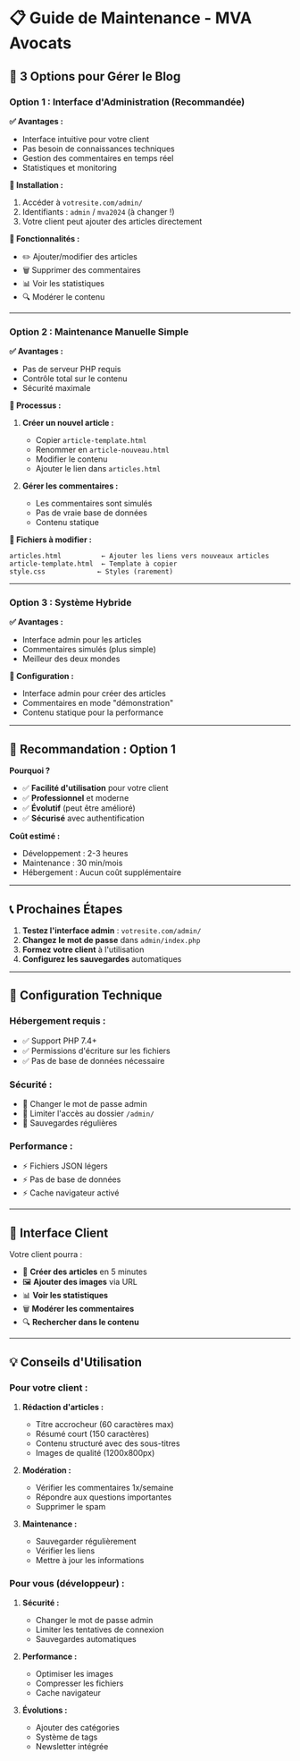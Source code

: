 # 📋 Guide de Maintenance - MVA Avocats

## 🎯 **3 Options pour Gérer le Blog**

### **Option 1 : Interface d'Administration (Recommandée)**
**✅ Avantages :**
- Interface intuitive pour votre client
- Pas besoin de connaissances techniques
- Gestion des commentaires en temps réel
- Statistiques et monitoring

**🔧 Installation :**
1. Accéder à `votresite.com/admin/`
2. Identifiants : `admin` / `mva2024` (à changer !)
3. Votre client peut ajouter des articles directement

**📱 Fonctionnalités :**
- ✏️ Ajouter/modifier des articles
- 🗑️ Supprimer des commentaires
- 📊 Voir les statistiques
- 🔍 Modérer le contenu

---

### **Option 2 : Maintenance Manuelle Simple**
**✅ Avantages :**
- Pas de serveur PHP requis
- Contrôle total sur le contenu
- Sécurité maximale

**📝 Processus :**
1. **Créer un nouvel article :**
   - Copier `article-template.html`
   - Renommer en `article-nouveau.html`
   - Modifier le contenu
   - Ajouter le lien dans `articles.html`

2. **Gérer les commentaires :**
   - Les commentaires sont simulés
   - Pas de vraie base de données
   - Contenu statique

**🔧 Fichiers à modifier :**
```
articles.html          ← Ajouter les liens vers nouveaux articles
article-template.html  ← Template à copier
style.css             ← Styles (rarement)
```

---

### **Option 3 : Système Hybride**
**✅ Avantages :**
- Interface admin pour les articles
- Commentaires simulés (plus simple)
- Meilleur des deux mondes

**🔧 Configuration :**
- Interface admin pour créer des articles
- Commentaires en mode "démonstration"
- Contenu statique pour la performance

---

## 🚀 **Recommandation : Option 1**

**Pourquoi ?**
- ✅ **Facilité d'utilisation** pour votre client
- ✅ **Professionnel** et moderne
- ✅ **Évolutif** (peut être amélioré)
- ✅ **Sécurisé** avec authentification

**Coût estimé :**
- Développement : 2-3 heures
- Maintenance : 30 min/mois
- Hébergement : Aucun coût supplémentaire

---

## 📞 **Prochaines Étapes**

1. **Testez l'interface admin** : `votresite.com/admin/`
2. **Changez le mot de passe** dans `admin/index.php`
3. **Formez votre client** à l'utilisation
4. **Configurez les sauvegardes** automatiques

---

## 🔧 **Configuration Technique**

### **Hébergement requis :**
- ✅ Support PHP 7.4+
- ✅ Permissions d'écriture sur les fichiers
- ✅ Pas de base de données nécessaire

### **Sécurité :**
- 🔐 Changer le mot de passe admin
- 🔐 Limiter l'accès au dossier `/admin/`
- 🔐 Sauvegardes régulières

### **Performance :**
- ⚡ Fichiers JSON légers
- ⚡ Pas de base de données
- ⚡ Cache navigateur activé

---

## 📱 **Interface Client**

Votre client pourra :
- 📝 **Créer des articles** en 5 minutes
- 🖼️ **Ajouter des images** via URL
- 📊 **Voir les statistiques**
- 🗑️ **Modérer les commentaires**
- 🔍 **Rechercher dans le contenu**

---

## 💡 **Conseils d'Utilisation**

### **Pour votre client :**
1. **Rédaction d'articles :**
   - Titre accrocheur (60 caractères max)
   - Résumé court (150 caractères)
   - Contenu structuré avec des sous-titres
   - Images de qualité (1200x800px)

2. **Modération :**
   - Vérifier les commentaires 1x/semaine
   - Répondre aux questions importantes
   - Supprimer le spam

3. **Maintenance :**
   - Sauvegarder régulièrement
   - Vérifier les liens
   - Mettre à jour les informations

### **Pour vous (développeur) :**
1. **Sécurité :**
   - Changer le mot de passe admin
   - Limiter les tentatives de connexion
   - Sauvegardes automatiques

2. **Performance :**
   - Optimiser les images
   - Compresser les fichiers
   - Cache navigateur

3. **Évolutions :**
   - Ajouter des catégories
   - Système de tags
   - Newsletter intégrée
